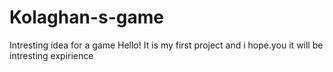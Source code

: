# Kolaghan-s-game
Intresting idea for a game
Hello!
It is my first project and i hope.you it will be intresting expirience 
